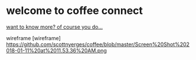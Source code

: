 # welcome to coffee connect #
[want to know more? of course you do...](https://spark.adobe.com/video/E3bDuNy0Pdthc)

wireframe
[wireframe] https://github.com/scottnyerges/coffee/blob/master/Screen%20Shot%202018-01-11%20at%2011.53.36%20AM.png
